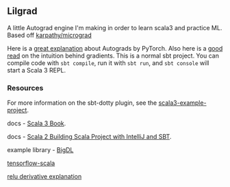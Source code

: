 ## Lilgrad

A little Autograd engine I'm making in order to learn scala3 and practice ML. Based off [karpathy/micrograd](https://github.com/karpathy/micrograd)

Here is a [great explanation](https://pytorch.org/tutorials/beginner/blitz/autograd_tutorial.html) about Autograds by PyTorch. Also here is a [good read](https://cs231n.github.io/optimization-2/) on the intuition behind gradients.
This is a normal sbt project. You can compile code with `sbt compile`, run it with `sbt run`, and `sbt console` will start a Scala 3 REPL.

### Resources

For more information on the sbt-dotty plugin, see the
[scala3-example-project](https://github.com/scala/scala3-example-project/blob/main/README.md).  

docs - [Scala 3 Book](https://docs.scala-lang.org/scala3/book/taste-intro.html).  

docs - [Scala 2 Building Scala Project with IntelliJ and SBT](https://docs.scala-lang.org/getting-started/intellij-track/building-a-scala-project-with-intellij-and-sbt.html#next-steps).  

example library - [BigDL](https://github.com/intel-analytics/BigDL)

[tensorflow-scala](https://github.com/eaplatanios/tensorflow_scala)

[relu derivative explanation](https://kawahara.ca/what-is-the-derivative-of-relu/)
